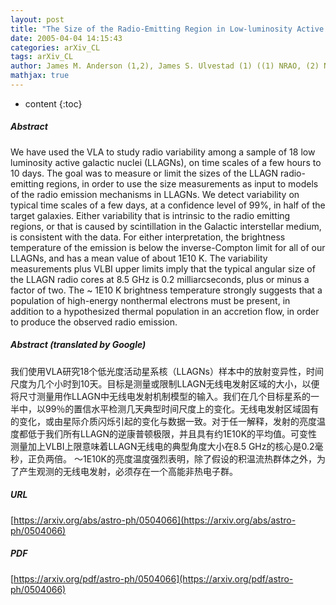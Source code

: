 ```yaml
---
layout: post
title: "The Size of the Radio-Emitting Region in Low-luminosity Active Galactic Nuclei"
date: 2005-04-04 14:15:43
categories: arXiv_CL
tags: arXiv_CL
author: James M. Anderson (1,2), James S. Ulvestad (1) ((1) NRAO, (2) NMT)
mathjax: true
---
```


* content
{:toc}

##### Abstract
We have used the VLA to study radio variability among a sample of 18 low luminosity active galactic nuclei (LLAGNs), on time scales of a few hours to 10 days. The goal was to measure or limit the sizes of the LLAGN radio-emitting regions, in order to use the size measurements as input to models of the radio emission mechanisms in LLAGNs. We detect variability on typical time scales of a few days, at a confidence level of 99%, in half of the target galaxies. Either variability that is intrinsic to the radio emitting regions, or that is caused by scintillation in the Galactic interstellar medium, is consistent with the data. For either interpretation, the brightness temperature of the emission is below the inverse-Compton limit for all of our LLAGNs, and has a mean value of about 1E10 K. The variability measurements plus VLBI upper limits imply that the typical angular size of the LLAGN radio cores at 8.5 GHz is 0.2 milliarcseconds, plus or minus a factor of two. The ~ 1E10 K brightness temperature strongly suggests that a population of high-energy nonthermal electrons must be present, in addition to a hypothesized thermal population in an accretion flow, in order to produce the observed radio emission.

##### Abstract (translated by Google)
我们使用VLA研究18个低光度活动星系核（LLAGNs）样本中的放射变异性，时间尺度为几个小时到10天。目标是测量或限制LLAGN无线电发射区域的大小，以便将尺寸测量用作LLAGN中无线电发射机制模型的输入。我们在几个目标星系的一半中，以99％的置信水平检测几天典型时间尺度上的变化。无线电发射区域固有的变化，或由星际介质闪烁引起的变化与数据一致。对于任一解释，发射的亮度温度都低于我们所有LLAGN的逆康普顿极限，并且具有约1E10K的平均值。可变性测量加上VLBI上限意味着LLAGN无线电的典型角度大小在8.5 GHz的核心是0.2毫秒，正负两倍。 〜1E10K的亮度温度强烈表明，除了假设的积温流热群体之外，为了产生观测的无线电发射，必须存在一个高能非热电子群。

##### URL
[https://arxiv.org/abs/astro-ph/0504066](https://arxiv.org/abs/astro-ph/0504066)

##### PDF
[https://arxiv.org/pdf/astro-ph/0504066](https://arxiv.org/pdf/astro-ph/0504066)

